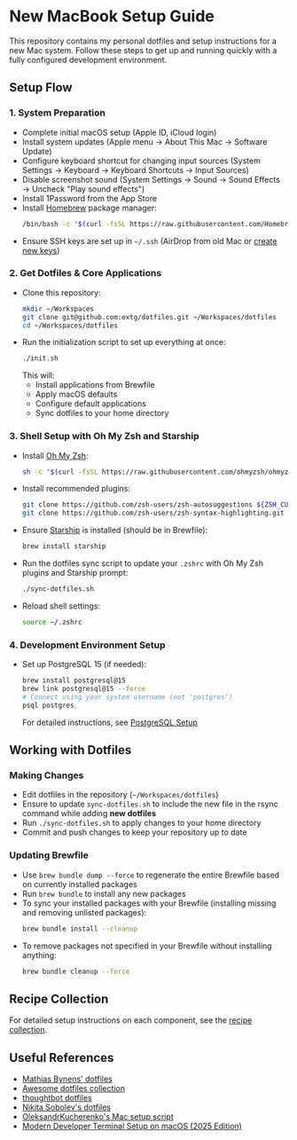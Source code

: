 # New MacBook Setup Guide

This repository contains my personal dotfiles and setup instructions for a new Mac system. Follow these steps to get up and running quickly with a fully configured development environment.


## Setup Flow

### 1. System Preparation
- Complete initial macOS setup (Apple ID, iCloud login)
- Install system updates (Apple menu → About This Mac → Software Update)
- Configure keyboard shortcut for changing input sources (System Settings → Keyboard → Keyboard Shortcuts → Input Sources)
- Disable screenshot sound (System Settings → Sound → Sound Effects → Uncheck "Play sound effects")
- Install 1Password from the App Store
- Install [Homebrew](https://brew.sh/) package manager:
  ```sh
  /bin/bash -c "$(curl -fsSL https://raw.githubusercontent.com/Homebrew/install/HEAD/install.sh)"
  ```
- Ensure SSH keys are set up in `~/.ssh` (AirDrop from old Mac or [create new keys](recipes/ssh-keygen.md))

### 2. Get Dotfiles & Core Applications
- Clone this repository:
  ```sh
  mkdir ~/Workspaces
  git clone git@github.com:extg/dotfiles.git ~/Workspaces/dotfiles
  cd ~/Workspaces/dotfiles
  ```
- Run the initialization script to set up everything at once:
  ```sh
  ./init.sh
  ```
  This will:
  - Install applications from Brewfile
  - Apply macOS defaults
  - Configure default applications
  - Sync dotfiles to your home directory

### 3. Shell Setup with Oh My Zsh and Starship
- Install [Oh My Zsh](https://ohmyz.sh/):
  ```sh
  sh -c "$(curl -fsSL https://raw.githubusercontent.com/ohmyzsh/ohmyzsh/master/tools/install.sh)"
  ```
- Install recommended plugins:
  ```sh
  git clone https://github.com/zsh-users/zsh-autosuggestions ${ZSH_CUSTOM:-~/.oh-my-zsh/custom}/plugins/zsh-autosuggestions
  git clone https://github.com/zsh-users/zsh-syntax-highlighting.git ${ZSH_CUSTOM:-~/.oh-my-zsh/custom}/plugins/zsh-syntax-highlighting
  ```
- Ensure [Starship](https://starship.rs/) is installed (should be in Brewfile):
  ```sh
  brew install starship
  ```
- Run the dotfiles sync script to update your `.zshrc` with Oh My Zsh plugins and Starship prompt:
  ```sh
  ./sync-dotfiles.sh
  ```
- Reload shell settings:
  ```sh
  source ~/.zshrc
  ```

### 4. Development Environment Setup
- Set up PostgreSQL 15 (if needed):
  ```sh
  brew install postgresql@15
  brew link postgresql@15 --force
  # Connect using your system username (not 'postgres')
  psql postgres
  ```
  For detailed instructions, see [PostgreSQL Setup](recipes/postgresql-setup.md)


## Working with Dotfiles

### Making Changes
- Edit dotfiles in the repository (`~/Workspaces/dotfiles`)
- Ensure to update `sync-dotfiles.sh` to include the new file in the rsync command while adding **new dotfiles**
- Run `./sync-dotfiles.sh` to apply changes to your home directory
- Commit and push changes to keep your repository up to date

### Updating Brewfile
- Use `brew bundle dump --force` to regenerate the entire Brewfile based on currently installed packages
- Run `brew bundle` to install any new packages
- To sync your installed packages with your Brewfile (installing missing and removing unlisted packages):
  ```sh
  brew bundle install --cleanup
  ```
- To remove packages not specified in your Brewfile without installing anything:
  ```sh
  brew bundle cleanup --force
  ```


## Recipe Collection

For detailed setup instructions on each component, see the [recipe collection](recipes/index.md).


## Useful References

- [Mathias Bynens' dotfiles](https://github.com/mathiasbynens/dotfiles)
- [Awesome dotfiles collection](https://github.com/webpro/awesome-dotfiles)
- [thoughtbot dotfiles](https://github.com/thoughtbot/dotfiles)
- [Nikita Sobolev's dotfiles](https://github.com/sobolevn/dotfiles)
- [OleksandrKucherenko's Mac setup script](https://gist.github.com/OleksandrKucherenko/e76220f22359e0e49c81c5474b1457a1)
- [Modern Developer Terminal Setup on macOS (2025 Edition)](https://blog.stackademic.com/modern-developer-terminal-setup-on-macos-2025-edition-748e19f0b753)
